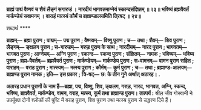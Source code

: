 **ब्राह्मं पाद्मं वैष्णवं च शैवं लैङ्गं सगारुडं ।** **नारदीयं भागवतमाग्नेयं स्कान्दसंज्ञितम् ॥ २३॥** **भविष्यं ब्रह्मवैवर्तं मार्कण्डेयं सवामनम् ।** **वाराहं मात्स्यं कौर्मं च ब्रह्माण्डालयमिति ति्रषट् ॥ २४॥** 

शब्दार्थ **** 

**ब्राह्मम्—** **ब्रह्मा पुराण** **; पाद्मम्—** **पद्म पुराण** **; वैष्णवम्—** **विष्णु पुराण** **; च—** **तथा** **; शैवम्—** **शिव पुराण** **; लैङ्गम्—** **ङ्क्षलग** **पुराण** **; स-गारुडम्—** **गरुड़ पुराण के साथ** **; नारदीयम्—** **नारद पुराण** **; भागवतम्—** **भागवत पुराण** **; आग्नेयम्—** **अग्नि** **पुराण** **; स्कान्द—** **स्कन्द पुराण** **; संज्ञितम्—** **नामक** **; भविष्यम्—** **भविष्य पुराण** **; ब्रह्म-वैवर्तम्—** **ब्रह्मवैवर्त पुराण** **;** **मार्कण्डेयम्—** **मार्कण्डेय पुराण** **; स-वामनम्—** **वामन पुराण सहित** **; वाराहम्—** **वराह पुराण** **; मात्स्यम्—** **मत्स्य पुराण** **;** **कौर्मम्—** **कूर्म पुराण** **; च—** **तथा** **; ब्रह्माण्ड-आलयम्—** **ब्रह्माण्ड पुरान नामक** **; इति—** **इस प्रकार** **; त्रि-षट्—** **छ: के तीन गुने** **अर्थात् अठारह।** **.** 

**अठारह प्रधान पुराणों के नाम हैं—ब्रह्मा, पद्म, विष्णु, शिव, ङ्क्षलग, गरुड़, नारद,** **भागवत, अग्नि, स्कन्द, भविष्य, ब्रह्मवैवर्त, मार्कण्डेय, वामन, वराह, मत्स्य, कूर्म तथा** **ब्रह्माण्ड पुराण।** **तात्पर्य :** श्रील जीव गोस्वामी ने उपर्युक्त दोनों श्लोकों की पुष्टि में वराह पुराण, शिव पुराण तथा मत्स्य पुराण से उद्धरण दिये हैं।  